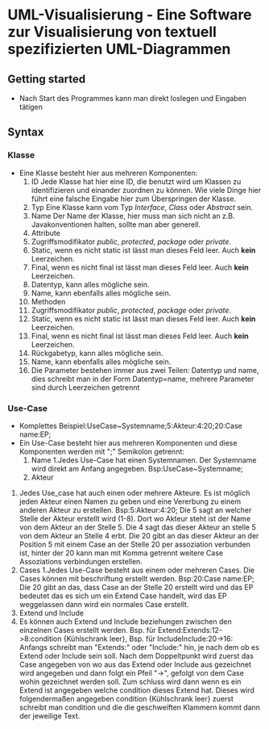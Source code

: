 # UML-Visualisierung - Eine Software zur Visualisierung von textuell spezifizierten UML-Diagrammen

## Getting started
* Nach Start des Programmes kann man direkt loslegen und Eingaben tätigen

## Syntax
### Klasse
* Eine Klasse besteht hier aus mehreren Komponenten:
  1. ID
  Jede Klasse hat hier eine ID, die benutzt wird um Klassen zu identifizieren und einander zuordnen zu können. Wie viele Dinge hier führt eine falsche Eingabe hier zum Überspringen der Klasse.
  2. Typ
  Eine Klasse kann vom Typ *Interface*, *Class* oder *Abstract* sein.
  3. Name
  Der Name der Klasse, hier muss man sich nicht an z.B. Javakonventionen halten, sollte man aber generell.
  4. Attribute
    1. Zugriffsmodifikator *public*, *protected*, *package* oder *private*.
    2. Static, wenn es nicht static ist lässt man dieses Feld leer. Auch __kein__ Leerzeichen.
    3. Final, wenn es nicht final ist lässt man dieses Feld leer. Auch __kein__ Leerzeichen.
    4. Datentyp, kann alles mögliche sein.
    5. Name, kann ebenfalls alles mögliche sein.
   5. Methoden
    1. Zugriffsmodifikator *public*, *protected*, *package* oder *private*.
    2. Static, wenn es nicht static ist lässt man dieses Feld leer. Auch __kein__ Leerzeichen.
    3. Final, wenn es nicht final ist lässt man dieses Feld leer. Auch __kein__ Leerzeichen.
    4. Rückgabetyp, kann alles mögliche sein.
    5. Name, kann ebenfalls alles mögliche sein.
    6. Die Parameter bestehen immer aus zwei Teilen: Datentyp und name, dies schreibt man in der Form Datentyp=name, mehrere Parameter sind durch Leerzeichen getrennt
### Use-Case
* Komplettes Beispiel:UseCase~Systemname;5:Akteur:4:20;20:Case name:EP;
* Ein Use-Case besteht hier aus mehreren Komponenten und diese Komponenten werden mit ";" Semikolon getrennt:
  1.  Name
  1.Jedes Use-Case hat einen Systemnamen. Der Systemname wird direkt am Anfang angegeben. 
  Bsp:UseCase~Systemname;
  2.  Akteur
 1. Jedes Use_case hat auch einen oder mehrere Akteure. Es ist möglich jeden Akteur einen Namen zu geben und eine Vererbung zu einem     anderen Akteur zu erstellen. 
  Bsp:5:Akteur:4:20;
  Die 5 sagt an welcher Stelle der Akteur erstellt wird (1-8).
  Dort wo Akteur steht ist der Name von dem Akteur an der Stelle 5.
  Die 4 sagt das dieser Akteur an stelle 5 von dem Akteur an Stelle 4 erbt.
  Die 20 gibt an das dieser Akteur an der Position 5 mit einem Case an der Stelle 20 per assoziation verbunden ist, hinter der 20 kann man mit Komma getrennt weitere Case Assoziations verbindungen erstellen. 
  3.  Cases
  1.Jedes Use-Case besteht aus einem oder mehreren Cases. Die Cases können mit beschriftung erstellt werden.
  Bsp:20:Case name:EP;
  Die 20 gibt an das, dass Case an der Stelle 20 erstellt wird und das EP bedeutet das es sich um ein Extend Case handelt, wird das EP weggelassen dann wird ein normales Case erstellt.
  4.  Extend und Include
 1. Es können auch Extend und Include beziehungen zwischen den einzelnen Cases erstellt werden.
  Bsp. für Extend:Extends:12->8:condition {Kühlschrank leer},
  Bsp. für IncludeInclude:20->16:
  Anfangs schreibt man "Extends:" oder "Include:" hin, je nach dem ob es Extend oder Include sein soll.
  Nach dem Doppeltpunkt wird zuerst das Case angegeben von wo aus das Extend oder Include aus gezeichnet wird angegeben und dann folgt ein Pfeil "->", gefolgt von dem Case wohin gezeichnet werden soll. Zum schluss wird dann wenn es ein Extend ist angegeben welche condition dieses Extend hat. Dieses wird folgendermaßen angegeben   condition {Kühlschrank leer}    zuerst schreibt man condition und die die geschweiften Klammern kommt dann der jeweilige Text.
